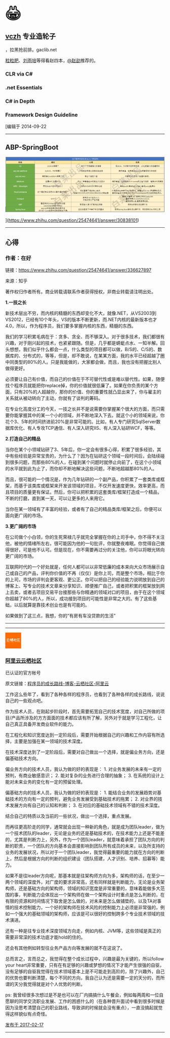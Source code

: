 [![vczh](assets/v2-1bea18837914ab5a40537d515ed3219c_xs.jpg)](https://www.zhihu.com/people/excited-vczh)

## [vczh](https://www.zhihu.com/people/excited-vczh) 专业造轮子

，拉黑抢前排。gaclib.net

[粒粒肥](https://www.zhihu.com/people/li-li-fei-5)、[刘雨培](https://www.zhihu.com/people/liuyupei)等得看赵四本，[@赵劼](https://www.zhihu.com/people/78e3b98074a915b222ae1be4ab038a6e)推荐的。



###	CLR via C#

###	.net Essentials

###	C# in Depth

###	Framework Design Guideline

[编辑于 2014-09-22

---

##	ABP-SpringBoot

![preview](assets/v2-139f3b5d35bb8142f3f82203063649a9_r.jpg)

](https://www.zhihu.com/question/25474641/answer/30838101)

---

## 心得







###	作者：在好

链接：https://www.zhihu.com/question/25474641/answer/336627897

来源：知乎

著作权归作者所有。商业转载请联系作者获得授权，非商业转载请注明出处。

**1.一技之长**

新技术层出不穷，而内核的精髓的东西却变化不大，就像.NET，从VS2003到VS2012，已经有10个年头，VS的版本不断更新，而.NET内核的最新版本也才4.0，所以，作为程序员，我们要多掌握内核的东西，精髓的东西。

我们的学习积累毛病在于：贪多、贪全、而不够深入。对于很多技术，我们都很有兴趣，对于刚兴起的技术，也紧紧跟随。但是，几乎都是蜻蜓点水、一知半解。回头想想，我们似乎什么都会一点，什么类型的项目都可以做，B/S的、C/S的、数据库的、分布式的，等等，但是，却不敢说，在某某方面，我的水平已经超越了圈中同类型的80%的人。只是我能做的，大家都会做，而且，我也没有把握比别人做得更好。

必须要让自己有价值，而自己的价值在于不可替代性或是难以替代性。如果，随便找个程序员就能把你replace掉，你的价值就很低廉了。如果在你负责的某个方面，只有20%的人超越你，那你的价值、你的重要性就凸显出来了，你与雇主的关系就从被动转向了主动，你就有了谈判的筹码。

在专业化高度分工的今天，一技之长并不是说需要你掌握某个很大的方面，而只需要你能掌握其中的某一个小的领域，并不断地深入下去。就这个小的领域来说，你花个3、5年的时间挤进前20%是非常可能的。比如，有人专门研究SqlServer数据库优化、有人专攻TCP通信、有人深入研究IIS、有人深入钻研WCF，等等。

**2.打造自己的精品**

当你在某个小领域钻研了3、5年后，你一定会有很多心得，积累了很多经验，其中有些经验是异常宝贵的，为什么了？因为在钻研这个领域一段时间后，会陆续碰到很多问题，而那些80%的人，在碰到某个问题时就停止向前了，在这个小领域的水平就到此为止了，而你却不断地解决这些问题，不断地超越那80%的人。

而且，很可能的一个情况是，作为几年钻研的一个副产品，你积累了一套类库或框架，而基于该类库或框架来开发该领域的项目，不仅开发速度更快，效率更高，而且项目的质量更有保证。然后，你可以把积累的这套类库/框架打造成一个精品，不断的打磨，直到某一天，可以让更多的人来用它。

当你在某一领域有了丰富的经验，或者有了自己的精品类库/框架之后，你便可以面向更广阔的市场。

**3.更广阔的市场**

在公司做个小白领，你的生死荣禄几乎就完全掌握在你的上司手中，你不得不关注他，被他的情绪所左右，很可能因为他的一句批评，你就整夜难眠。你觉得自己做得很好，可是他不认可。但是现在，你不需要再过分的关注他，你可以将眼光转向更广阔的市场。

互联网时代的一个好处就是，任何人都可以以非常低廉的成本来向大众市场展示自己或自己的产品，评判你价值的不再（仅仅）是你上司，而是整个市场，相比于你的上司，市场的评判会更客观、更公正。你可以把自己的经验能力说明放到自己的博客上、写专业的技术文章来分享知识、顺便推广自己，或者把积累的框架放到网上去卖，或者去项目交易平台接那些与你精通的领域对口的项目，由于在这个领域你超越了80%的人，所以，成功接到项目的可能性是非常之大的。有了这些基础，以后就算是靠技术创业也是有可能的。

如果做到了这三点，我想，你的“有房有车没贷款的生活”

---









---



[![阿里云云栖社区](assets/v2-dcac111153f05ad81703dae25cfe28d8_xs.jpg)](https://www.zhihu.com/org/a-li-yun-yun-qi-she-qu-48)

###	[阿里云云栖社区](https://www.zhihu.com/org/a-li-yun-yun-qi-she-qu-48)



已认证的官方帐号



 原文链接：[程序员的成长路线-博客-云栖社区-阿里云](https://link.zhihu.com/?target=http%3A//click.aliyun.com/m/10673/)

工作这么些年了，看到了各种各样的程序员，也看到了各种各样的成长路线，说说自己的一些观点吧。 

作为技术人员，在刚起步阶段时，首先需要拓宽自己的技术宽度，对自己所做的项目/产品所涉及的方方面面的技术都应该有所了解，另外对于就是学习工程化，让自己真正具备开发商业软件的能力。

在工程化和知识宽度达到一定阶段后，需要开始根据自己的兴趣和工作内容有所选择，主要是加强在某一领域的技术深度。

在技术深度达到了一定阶段后，需要对自己做出一个选择，就是偏业务方向，还是偏基础技术方向。

偏业务方向的技术人员，我认为做的好的表现是： 1. 对业务发展的未来有一定的预判，有商业敏感意识； 2. 能对复杂的业务进行合理的抽象； 3. 在系统的设计上能对未来业务的变化有一定的预留处理。

偏基础方向的技术人员，我认为做的好的表现是： 1. 能结合业务的发展趋势对基础技术的方向有一定的预判，避免业务发展受到基础技术的拖累； 2. 对业界的技术发展方向有自己的认知和判断； 3. 在对应的基础技术领域有不错的技术深度。

结合自己的特质以及当前的一些状况，做出一个选择，重点发展。

而再往更高阶走的同学，通常就会出现一种新的角色，就是成为团队leader，做为一个技术团队的leader，无论是业务的还是基础技术的，在技术能力上还是不能差的，尤其是判断力上，另外，作为一个团队leader，就意味着承担了团队方向的判断的职责，一个团队的方向基本会直接影响到团队所有成员的未来，以及所支持的业务的发展状况，所以对于一个团队leader，我觉得最重要的能力就在方向的判断上，然后是根据方向的判断的组织建设（团队搭建，人才识别、培养、招募等）能力。

如果不是往leader方向呢，那基本就是往架构师方向为多，架构师的话，在至少一两个领域的深度外，对广度的要求非常高，还有同样就是判断能力，无论是业务架构师，还是基础方向的架构师，领域的知识宽度是非常重要的，意味着能做多大范围的事，判断能力会体现出一个架构师在做一个架构设计时重点是怎么判断的，在有限的资源和时间情况下取舍是怎么做的，对未来是怎么做铺垫的，以及TA对事情的技术控制能力，一个好的架构师在技术风险的控制能力上必须是非常强的，例如一个强大的基础领域的架构师，应该是可以很好的控制跨多个专业技术领域的技术演进。

还有一种是往专业技术深度领域方向走，例如内核、JVM等，这些领域是真正的需要非常深的技术功底才能hold的住的。

还会有其他例如转型往业务产品方向等发展的就不在这说了。

总而言之，言而总之，我觉得在整个成长过程中，兴趣是最为关键的，所以follow  your  heart非常重要，只有在有足够的兴趣或梦想的情况下才能产生很强的自驱，没有足够的自驱我觉得在技术领域基本上是不可能走到高阶的，除了兴趣外，自己的优势也要判断清楚，每个不同的方向，我自己认为还是需要一定的天分的，而所谓的天分我觉得就是对个人优势的判断。

ps: 我曾经很多次想过是不是也可以在厂内搞搞什么午餐会，例如每两周和一位自愿聊的同学交流职业发展、工作的困惑什么的（在各种晋升面试中看到很多时候是因为没思考清楚自己的职业路线，导致讲的时候就会没有重点），一直没搞起就觉得这样貌似有点奇怪。

[发布于 2017-02-17](https://www.zhihu.com/question/25474641/answer/146925935)

---





